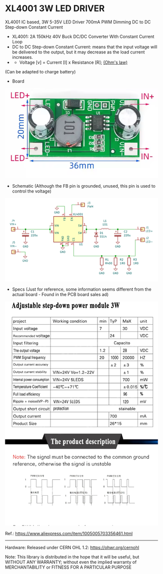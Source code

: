 # XL4001 3W LED DRIVER
XL4001 IC based, 3W 5-35V LED Driver 700mA PWM Dimming DC to DC Step-down Constant Current
- XL4001: 2A 150kHz 40V Buck DC/DC Converter With Constant Current Loop
- DC to DC Step-down Constant Current: means that the input voltage will be delivered to the output, but it may decrease as the load current increases.
- - Voltage [v] = Current [I] x Resistance [R]; [(Ohm's law) ](https://en.wikipedia.org/wiki/Ohm%27s_law)

(Can be adapted to charge battery)

- Board

![img](https://raw.githubusercontent.com/rtek1000/XL4001_3W_LED_DRIVER/refs/heads/main/LED%20DRIVER%20700mA%20XL4001.png)

- Schematic (Although the FB pin is grounded, unused, this pin is used to control the voltage)

![img](https://raw.githubusercontent.com/rtek1000/XL4001_3W_LED_DRIVER/refs/heads/main/LED%20DRIVER%20700mA%20XL4001_SCH.png)

- Specs (Just for reference, some information seems different from the actual board - Found in the PCB board sales ad)

![img](https://raw.githubusercontent.com/rtek1000/XL4001_3W_LED_DRIVER/refs/heads/main/Specs.png)


Ref.: https://www.aliexpress.com/item/1005005703356461.html

-----

Hardware:
Released under CERN OHL 1.2: https://ohwr.org/cernohl

Note: This library is distributed in the hope that it will be useful, but WITHOUT ANY WARRANTY; without even the implied warranty of MERCHANTABILITY or FITNESS FOR A PARTICULAR PURPOSE
